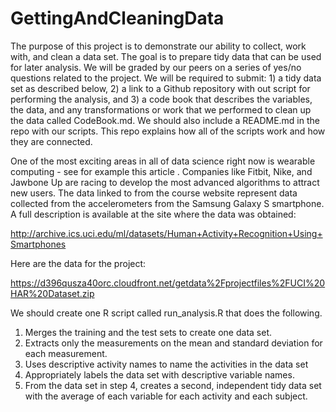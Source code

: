 # GettingAndCleaningData

The purpose of this project is to demonstrate our ability to collect, work with, and clean a data set. The goal is to prepare tidy data that can be used for later analysis. We will be graded by our peers on a series of yes/no questions related to the project. We will be required to submit: 1) a tidy data set as described below, 2) a link to a Github repository with out script for performing the analysis, and 3) a code book that describes the variables, the data, and any transformations or work that we performed to clean up the data called CodeBook.md. We should also include a README.md in the repo with our scripts. This repo explains how all of the scripts work and how they are connected.  

One of the most exciting areas in all of data science right now is wearable computing - see for example this article . Companies like Fitbit, Nike, and Jawbone Up are racing to develop the most advanced algorithms to attract new users. The data linked to from the course website represent data collected from the accelerometers from the Samsung Galaxy S smartphone. A full description is available at the site where the data was obtained: 

http://archive.ics.uci.edu/ml/datasets/Human+Activity+Recognition+Using+Smartphones 

Here are the data for the project: 

https://d396qusza40orc.cloudfront.net/getdata%2Fprojectfiles%2FUCI%20HAR%20Dataset.zip 

 We should create one R script called run_analysis.R that does the following. 
 1. Merges the training and the test sets to create one data set.
 2. Extracts only the measurements on the mean and standard deviation for each measurement. 
 3. Uses descriptive activity names to name the activities in the data set
 4. Appropriately labels the data set with descriptive variable names. 
 5. From the data set in step 4, creates a second, independent tidy data set with the average of each variable for each activity and each subject.

